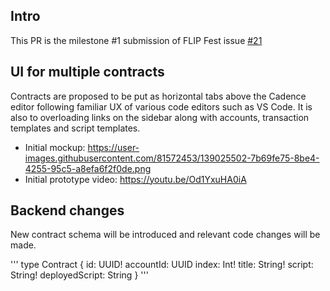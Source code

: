 ## Intro

This PR is the milestone #1 submission of FLIP Fest issue [#21](https://github.com/onflow/flip-fest/issues/21)

## UI for multiple contracts

Contracts are proposed to be put as horizontal tabs above the Cadence editor following familiar UX of various code editors such as VS Code. It is also to overloading links on the sidebar along with accounts, transaction templates and script templates.

- Initial mockup: https://user-images.githubusercontent.com/81572453/139025502-7b69fe75-8be4-4255-95c5-a8efa6f2f0de.png
- Initial prototype video: https://youtu.be/Od1YxuHA0iA

## Backend changes

New contract schema will be introduced and relevant code changes will be made.

'''
type Contract {
  id: UUID!
  accountId: UUID
  index: Int!
  title: String!
  script: String!
  deployedScript: String
}
'''
